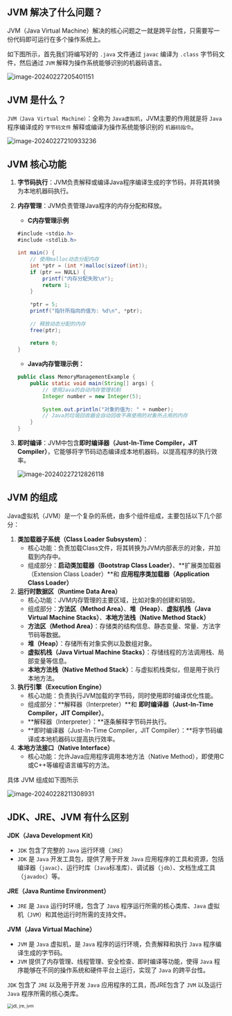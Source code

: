 ## JVM 解决了什么问题？

JVM（Java Virtual Machine）解决的核心问题之一就是跨平台性，只需要写一份代码即可运行在多个操作系统上。

如下图所示，首先我们将编写好的 `.java` 文件通过 `javac` 编译为 `.class` 字节码文件，然后通过 `JVM` 解释为操作系统能够识别的机器码语言。

![image-20240227205401151](https://cdn.jsdelivr.net/gh/wicksonZhang/static-source-cdn/images/202402272054209.png)



## JVM 是什么？

`JVM（Java Virtual Machine）`：全称为 `Java虚拟机`，JVM主要的作用就是将 `Java` 程序编译成的 `字节码文件` 解释或编译为操作系统能够识别的 `机器码指令`。

![image-20240227210933236](https://cdn.jsdelivr.net/gh/wicksonZhang/static-source-cdn/images/202402272109284.png)



## JVM 核心功能

1. **字节码执行**：JVM负责解释或编译Java程序编译生成的字节码，并将其转换为本地机器码执行。

2. **内存管理**：JVM负责管理Java程序的内存分配和释放。

   * **C内存管理示例**

   ```java
   #include <stdio.h>
   #include <stdlib.h>
   
   int main() {
       // 使用malloc动态分配内存
       int *ptr = (int *)malloc(sizeof(int));
       if (ptr == NULL) {
           printf("内存分配失败\n");
           return 1;
       }
       
       *ptr = 5;
       printf("指针所指向的值为: %d\n", *ptr);
       
       // 释放动态分配的内存
       free(ptr);
       
       return 0;
   }
   ```

   * **Java内存管理示例：**

   ```java
   public class MemoryManagementExample {
       public static void main(String[] args) {
           // 使用Java的自动内存管理机制
           Integer number = new Integer(5);
           
           System.out.println("对象的值为: " + number);
           // Java的垃圾回收器会自动回收不再使用的对象所占用的内存
       }
   }
   ```

3. **即时编译**：JVM中包含**即时编译器（Just-In-Time Compiler，JIT Compiler）**，它能够将字节码动态编译成本地机器码，以提高程序的执行效率。

   ![image-20240227212826118](https://cdn.jsdelivr.net/gh/wicksonZhang/static-source-cdn/images/202402272128171.png)



## JVM 的组成

Java虚拟机（JVM）是一个复杂的系统，由多个组件组成，主要包括以下几个部分：

1. **类加载器子系统（Class Loader Subsystem）**：
   * 核心功能：负责加载Class文件，将其转换为JVM内部表示的对象，并加载到内存中。
   * 组成部分：**启动类加载器（Bootstrap Class Loader）**、**扩展类加载器（Extension Class Loader）**和 **应用程序类加载器（Application Class Loader）**
2. **运行时数据区（Runtime Data Area）**
   * 核心功能：JVM内存管理的主要区域，比如对象的创建和销毁。
   * 组成部分：**方法区（Method Area）**、**堆（Heap）**、**虚拟机栈（Java Virtual Machine Stacks）**、**本地方法栈（Native Method Stack）**
   * **方法区（Method Area）**：存储类的结构信息、静态变量、常量、方法字节码等数据。
   * **堆（Heap）**：存储所有对象实例以及数组对象。
   * **虚拟机栈（Java Virtual Machine Stacks）**：存储线程的方法调用栈、局部变量等信息。
   * **本地方法栈（Native Method Stack）**：与虚拟机栈类似，但是用于执行本地方法。
3. **执行引擎（Execution Engine）**
   * 核心功能：负责执行JVM加载的字节码，同时使用即时编译优化性能。
   * 组成部分：**解释器（Interpreter）**和 **即时编译器（Just-In-Time Compiler，JIT Compiler）**。
   * **解释器（Interpreter）：**逐条解释字节码并执行。
   * **即时编译器（Just-In-Time Compiler，JIT Compiler）：**将字节码编译成本地机器码以提高执行效率。
4. **本地方法接口（Native Interface）**
   * 核心功能：允许Java应用程序调用本地方法（Native Method），即使用C或C++等编程语言编写的方法。

具体 JVM 组成如下图所示

![image-20240228211308931](https://cdn.jsdelivr.net/gh/wicksonZhang/static-source-cdn/images/202402282113106.png)



## JDK、JRE、JVM 有什么区别

**JDK（Java Development Kit）**

* `JDK` 包含了完整的 `Java` 运行环境（`JRE`）
* `JDK` 是 `Java` 开发工具包，提供了用于开发 `Java` 应用程序的工具和资源，包括编译器（`javac`）、运行时库（`Java`标准库）、调试器（`jdb`）、文档生成工具（`javadoc`）等。

**JRE（Java Runtime Environment）**

* `JRE` 是 `Java` 运行时环境，包含了 `Java` 程序运行所需的核心类库、`Java` 虚拟机（`JVM`）和其他运行时所需的支持文件。

**JVM（Java Virtual Machine）**

- `JVM` 是 `Java` 虚拟机，是 `Java` 程序的运行环境，负责解释和执行 `Java` 程序编译生成的字节码。
- `JVM` 提供了内存管理、线程管理、安全检查、即时编译等功能，使得 `Java` 程序能够在不同的操作系统和硬件平台上运行，实现了 `Java` 的跨平台性。

`JDK` 包含了 `JRE` 以及用于开发 `Java` 应用程序的工具，而JRE包含了 `JVM` 以及运行 `Java` 程序所需的核心类库。

<img src="https://cdn.jsdelivr.net/gh/wicksonZhang/static-source-cdn/images/202402272151189.png" alt="jdl, jre, jvm" style="zoom:70%;float:left" />